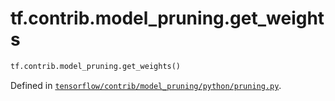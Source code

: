 <div itemscope itemtype="http://developers.google.com/ReferenceObject">
<meta itemprop="name" content="tf.contrib.model_pruning.get_weights" />
</div>

# tf.contrib.model_pruning.get_weights

``` python
tf.contrib.model_pruning.get_weights()
```



Defined in [`tensorflow/contrib/model_pruning/python/pruning.py`](https://www.tensorflow.org/code/tensorflow/contrib/model_pruning/python/pruning.py).

